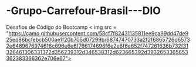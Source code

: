 # -Grupo-Carrefour-Brasil---DIO
Desafios de Código do Bootcamp 
< img src = "https://camo.githubusercontent.com/58cf7f82431135811ee9ca99dd47de925ed86bcfebcb500ae1f20b705d07299b/68747470733a2f2f6865726d65732e6469676974616c696e6e6f766174696f6e2e6f6e652f747261636b732f31326461306331372d356239312d346538312d623665392d3932653365653362383366362e706e67">
